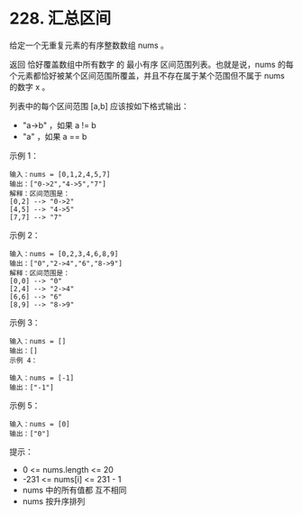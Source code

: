 # 228. 汇总区间

给定一个无重复元素的有序整数数组 nums 。

返回 恰好覆盖数组中所有数字 的 最小有序 区间范围列表。也就是说，nums 的每个元素都恰好被某个区间范围所覆盖，并且不存在属于某个范围但不属于 nums 的数字 x 。

列表中的每个区间范围 [a,b] 应该按如下格式输出：

 - "a->b" ，如果 a != b
 - "a" ，如果 a == b
 

示例 1：

    输入：nums = [0,1,2,4,5,7]
    输出：["0->2","4->5","7"]
    解释：区间范围是：
    [0,2] --> "0->2"
    [4,5] --> "4->5"
    [7,7] --> "7"
    
示例 2：

    输入：nums = [0,2,3,4,6,8,9]
    输出：["0","2->4","6","8->9"]
    解释：区间范围是：
    [0,0] --> "0"
    [2,4] --> "2->4"
    [6,6] --> "6"
    [8,9] --> "8->9"
    
示例 3：

    输入：nums = []
    输出：[]
    示例 4：
    
    输入：nums = [-1]
    输出：["-1"]
    
示例 5：

    输入：nums = [0]
    输出：["0"]

提示：

 - 0 <= nums.length <= 20
 - -231 <= nums[i] <= 231 - 1
 - nums 中的所有值都 互不相同
 - nums 按升序排列


